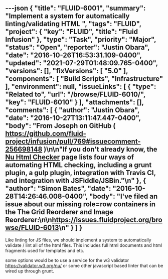 ---json
{
  "title": "FLUID-6001",
  "summary": "Implement a system for automatically linting/validating  HTML ",
  "tags": "FLUID",
  "project": {
    "key": "FLUID",
    "title": "Fluid Infusion"
  },
  "type": "Task",
  "priority": "Major",
  "status": "Open",
  "reporter": "Justin Obara",
  "date": "2016-10-26T16:53:31.109-0400",
  "updated": "2021-07-29T01:48:09.765-0400",
  "versions": [],
  "fixVersions": [
    "5.0"
  ],
  "components": [
    "Build Scripts",
    "Infrastructure"
  ],
  "environment": null,
  "issueLinks": [
    {
      "type": "Related to",
      "url": "/browse/FLUID-6010/",
      "key": "FLUID-6010"
    }
  ],
  "attachments": [],
  "comments": [
    {
      "author": "Justin Obara",
      "date": "2016-10-27T13:11:47.447-0400",
      "body": "From Joseph on GitHub ( <https://github.com/fluid-project/infusion/pull/769#issuecomment-256698148> )\n\n\"If you don't already know, the [Nu Html Checker](https://validator.github.io/validator/) page lists four ways of automating HTML checking, including a grunt plugin, a gulp plugin, integration with Travis CI, and integration with JSFiddle/JSBin.\"\n"
    },
    {
      "author": "Simon Bates",
      "date": "2016-10-28T14:26:46.008-0400",
      "body": "I've filed an issue about our missing role=row containers in the The Grid Reorderer and Image Reorderer:\n\n<https://issues.fluidproject.org/browse/FLUID-6013>\n"
    }
  ]
}
---
Like linting for JS files, we should implement a system to automatically validate / lint all of the html files. This includes full html documents and html fragments used for templates and etc.&#x20;

some options would be to use a service for the w3 validator <https://validator.w3.org/nu/> or some other javascript based linter that can be wired up through grunt.&#x20;

        